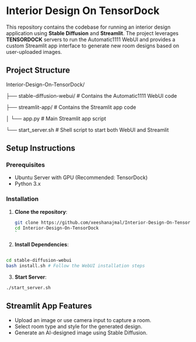 # Interior Design On TensorDock

This repository contains the codebase for running an interior design application using **Stable Diffusion** and **Streamlit**. The project leverages **TENSORDOCK** servers to run the Automatic1111 WebUI and provides a custom Streamlit app interface to generate new room designs based on user-uploaded images.

## Project Structure

Interior-Design-On-TensorDock/

├── stable-diffusion-webui/ # Contains the Automatic1111 WebUI code

├── streamlit-app/ # Contains the Streamlit app code

│ └── app.py # Main Streamlit app script

└── start_server.sh # Shell script to start both WebUI and Streamlit

## Setup Instructions

### Prerequisites
- Ubuntu Server with GPU (Recommended: TensorDock)
- Python 3.x

### Installation
1. **Clone the repository**:
   ```bash
   git clone https://github.com/xeeshanajmal/Interior-Design-On-TensorDock.git
   cd Interior-Design-On-TensorDock
   `

2. **Install Dependencies**:

```bash

cd stable-diffusion-webui
bash install.sh # Follow the WebUI installation steps
```

3. **Start Server**:

```bash
./start_server.sh
```

## Streamlit App Features
- Upload an image or use camera input to capture a room.
- Select room type and style for the generated design.
- Generate an AI-designed image using Stable Diffusion.
